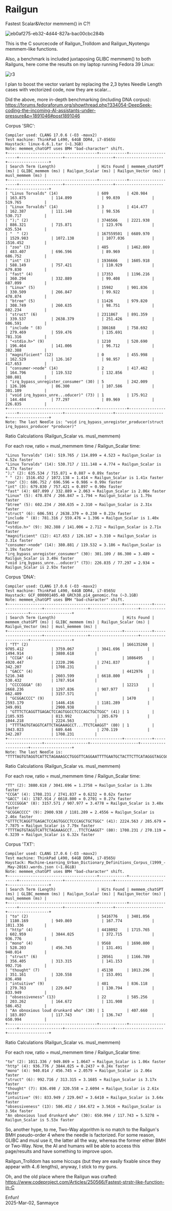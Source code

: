# Railgun
Fastest Scalar&amp;Vector memmem() in C?!

![eb0af275-eb32-4d44-827a-bac00cbc284b](https://github.com/user-attachments/assets/a3789a4e-fbb1-4225-ba82-6f66ac85ce2a)

This is the C sourcecode of Railgun_Trolldom and Railgun_Nyotengu memmem-like functions.

Also, a benchmark is included juxtaposing GLIBC memmem() to both Railguns, here come the results on my laptop running Fedora 39 Linux:


![r3](https://github.com/user-attachments/assets/908d09bb-c4e9-4fd6-9d64-01ba141e5014)

I plan to boost the vector variant by replacing the 2,3 bytes Needle Length cases with vectorized code, now they are scalar...

Did the above, more in-depth benchmarking (including DNA corpus):    
https://forums.fedoraforum.org/showthread.php?334054-DeepSeek-coding-the-incoming-AI-assistants-under-pressure&p=1891046#post1891046

Corpus 'SRC':
```
Compiler used: CLANG 17.0.6 (-O3 -mavx2)
Test machine: ThinkPad L490, 64GB DDR4, i7-8565U
Haystack: linux-6.6.1.tar (~1.3GB)
Note: memmem_chatGPT uses BMH "bad-character" shift.
+---------------------------------------+------------+---------------------+-------------------+---------------------+---------------------+------------------+
| Search Term (Length)                  | Hits Found | memmem_chatGPT (ms) | GLIBC_memmem (ms) | Railgun_Scalar (ms) | Railgun_Vector (ms) | musl_memmem (ms) |
+---------------------------------------+------------+---------------------+-------------------+---------------------+---------------------+------------------+
| "Linus Torvalds" (14)                 | 609        | 420.984             | 163.875           | 114.899             | 99.039              | 519.765          |
| "Linux Torvalds" (14)                 | 3          | 414.477             | 162.387           | 111.148             | 98.536              | 530.717          |
| ");" (2)                              | 3746566    | 2221.938            | 886.321           | 715.871             | 123.976             | 635.534          |
| "  " (2)                              | 167559501  | 6689.970            | 1529.983          | 1072.138            | 1077.036            | 1516.452         |
| "zoo" (3)                             | 485        | 1462.869            | 483.407           | 696.596             | 89.969              | 686.752          |
| "int" (3)                             | 1936666    | 1605.918            | 588.149           | 757.421             | 110.929             | 679.830          |
| "fast" (4)                            | 17353      | 1196.216            | 360.294           | 332.889             | 99.408              | 687.099          |
| "Linux" (5)                           | 15982      | 901.836             | 330.509           | 266.847             | 99.922              | 478.874          |
| "btree" (5)                           | 11426      | 979.820             | 308.749           | 260.635             | 98.751              | 602.234          |
| "struct" (6)                          | 2311867    | 891.359             | 339.537           | 2638.379            | 251.426             | 606.591          |
| "include " (8)                        | 386168     | 758.692             | 279.469           | 559.476             | 135.691             | 781.316          |
| "<stdio.h>" (9)                       | 1210       | 520.690             | 196.464           | 141.006             | 96.712              | 382.388          |
| "magnificient" (12)                   | 0          | 455.998             | 162.529           | 126.167             | 98.957              | 417.653          |
| "consumer->node" (14)                 | 2          | 417.462             | 164.796           | 119.532             | 132.856             | 380.881          |
| "irq_bypass_unregister_consumer" (30) | 5          | 242.009             | 126.106           | 86.300              | 107.586             | 301.109          |
| "void irq_bypass_unre...oducer)" (73) | 1          | 175.912             | 144.484           | 77.297              | 89.969              | 226.835          |
+---------------------------------------+------------+---------------------+-------------------+---------------------+---------------------+------------------+
Note: The last Needle is: "void irq_bypass_unregister_producer(struct irq_bypass_producer *producer)"
```
    
Ratio Calculations (Railgun_Scalar vs. musl_memmem)
    
For each row, ratio = musl_memmem time / Railgun_Scalar time:
    
```
"Linus Torvalds" (14): 519.765 / 114.899 = 4.523 ≈ Railgun_Scalar is 4.52x faster
"Linux Torvalds" (14): 530.717 / 111.148 = 4.774 ≈ Railgun_Scalar is 4.77x faster
");" (2): 635.534 / 715.871 = 0.887 ≈ 0.89x faster
" " (2): 1516.452 / 1072.138 = 1.414 ≈ Railgun_Scalar is 1.41x faster
"zoo" (3): 686.752 / 696.596 = 0.986 ≈ 0.99x faster
"int" (3): 679.830 / 757.421 = 0.897 ≈ 0.90x faster
"fast" (4): 687.099 / 332.889 = 2.063 ≈ Railgun_Scalar is 2.06x faster
"Linux" (5): 478.874 / 266.847 = 1.794 ≈ Railgun_Scalar is 1.79x faster
"btree" (5): 602.234 / 260.635 = 2.310 ≈ Railgun_Scalar is 2.31x faster
"struct" (6): 606.591 / 2638.379 = 0.230 ≈ 0.23x faster
"include " (8): 781.316 / 559.476 = 1.396 ≈ Railgun_Scalar is 1.40x faster
"<stdio.h>" (9): 382.388 / 141.006 = 2.712 ≈ Railgun_Scalar is 2.71x faster
"magnificient" (12): 417.653 / 126.167 = 3.310 ≈ Railgun_Scalar is 3.31x faster
"consumer->node" (14): 380.881 / 119.532 = 3.186 ≈ Railgun_Scalar is 3.19x faster
"irq_bypass_unregister_consumer" (30): 301.109 / 86.300 = 3.489 ≈ Railgun_Scalar is 3.49x faster
"void irq_bypass_unre...oducer)" (73): 226.835 / 77.297 = 2.934 ≈ Railgun_Scalar is 2.93x faster 
```
    
Corpus 'DNA':
```
Compiler used: CLANG 17.0.6 (-O3 -mavx2)
Test machine: ThinkPad L490, 64GB DDR4, i7-8565U
Haystack: GCF_000001405.40_GRCh38.p14_genomic.fna (~3.1GB)
Note: memmem_chatGPT uses BMH "bad-character" shift.
+--------------------------------------------------+------------+---------------------+-------------------+---------------------+---------------------+------------------+
| Search Term (Length)                             | Hits Found | memmem_chatGPT (ms) | GLIBC_memmem (ms) | Railgun_Scalar (ms) | Railgun_Vector (ms) | musl_memmem (ms) |
+--------------------------------------------------+------------+---------------------+-------------------+---------------------+---------------------+------------------+
| "TT" (2)                                         | 166135260  | 9705.412            | 3759.067          | 3041.696            | 1494.914            | 3880.618         |
| "CCGA" (4)                                       | 1086495    | 4920.447            | 2220.296          | 2741.837            | 342.207             | 1708.231         |
| "GACC" (4)                                       | 4412976    | 5216.348            | 2603.599          | 6618.800            | 530.432             | 1787.914         |
| "CCCCGGGA" (8)                                   | 12213      | 2668.236            | 1297.836          | 907.977             | 662.409             | 3157.571         |
| "GCGGACCCC" (9)                                  | 1470       | 2593.179            | 1446.416          | 1181.289            | 349.091             | 2900.938         |
| "GTTTCTCAGGTTGAGACTCCAGTGGCCTCCCAGCTGCTGGC" (41) | 1          | 2105.935            | 813.992           | 285.679             | 1044.218            | 2224.563         |
| "TTTTAGTGTAGGTCATTCTAGAAAGCCT...TTCTCAAGGT" (80) | 1          | 1943.023            | 689.646           | 270.119             | 342.207             | 1708.231         |
+--------------------------------------------------+------------+---------------------+-------------------+---------------------+---------------------+------------------+
Note: The last Needle is: "TTTTAGTGTAGGTCATTCTAGAAAGCCTGGGTTCAGGAATTTTGAATGCTACTTCTTCATAGGGTAGCGGTTCTCAAGGT"
```
Ratio Calculations (Railgun_Scalar vs. musl_memmem)
    
For each row, ratio = musl_memmem time / Railgun_Scalar time:
    
```
"TT" (2): 3880.618 / 3041.696 = 1.2758 ≈ Railgun_Scalar is 1.28x faster
"CCGA" (4): 1708.231 / 2741.837 = 0.6232 ≈ 0.62x faster
"GACC" (4): 1787.914 / 6618.800 = 0.2701 ≈ 0.27x faster
"CCCCGGGA" (8): 3157.571 / 907.977 = 3.4778 ≈ Railgun_Scalar is 3.48x faster
"GCGGACCCC" (9): 2900.938 / 1181.289 = 2.4556 ≈ Railgun_Scalar is 2.46x faster
"GTTTCTCAGGTTGAGACTCCAGTGGCCTCCCAGCTGCTGGC" (41): 2224.563 / 285.679 = 7.7875 ≈ Railgun_Scalar is 7.79x faster
"TTTTAGTGTAGGTCATTCTAGAAAGCCT...TTCTCAAGGT" (80): 1708.231 / 270.119 = 6.3239 ≈ Railgun_Scalar is 6.32x faster
```
    
Corpus 'TXT':
```
Compiler used: CLANG 17.0.6 (-O3 -mavx2)
Test machine: ThinkPad L490, 64GB DDR4, i7-8565U
Haystack: Machine-Learning_Urban_Dictionary_Definitions_Corpus_(1999_-_May-2016).words.json (~1.8GiB)
Note: memmem_chatGPT uses BMH "bad-character" shift.
+---------------------------------------+------------+---------------------+-------------------+---------------------+---------------------+------------------+
| Search Term (Length)                  | Hits Found | memmem_chatGPT (ms) | GLIBC_memmem (ms) | Railgun_Scalar (ms) | Railgun_Vector (ms) | musl_memmem (ms) |
+---------------------------------------+------------+---------------------+-------------------+---------------------+---------------------+------------------+
| "to" (2)                              | 5416776    | 3401.056            | 1180.169          | 949.869             | 167.774             | 1011.336         |
| "http" (4)                            | 4418092    | 1715.765            | 602.959           | 3844.025            | 372.715             | 936.776          |
| "mono" (4)                            | 9568       | 1690.800            | 528.203           | 456.745             | 131.491             | 940.014          |
| "struct" (6)                          | 20561      | 1166.789            | 356.405           | 313.315             | 141.153             | 992.716          |
| "thought" (7)                         | 45138      | 1013.296            | 351.161           | 320.558             | 153.091             | 836.498          |
| "intuitive" (9)                       | 481        | 836.118             | 279.763           | 229.047             | 130.794             | 833.949          |
| "obsessiveness" (13)                  | 22         | 585.256             | 203.262           | 164.672             | 131.908             | 586.452          |
| "An obnoxious loud drunkard who" (30) | 1          | 407.660             | 183.897           | 117.743             | 136.747             | 650.994          |
+---------------------------------------+------------+---------------------+-------------------+---------------------+---------------------+------------------+
```
Ratio Calculations (Railgun_Scalar vs. musl_memmem)
    
For each row, ratio = musl_memmem time / Railgun_Scalar time:
    
```
"to" (2): 1011.336 / 949.869 = 1.0647 ≈ Railgun_Scalar is 1.06x faster
"http" (4): 936.776 / 3844.025 = 0.2437 ≈ 0.24x faster
"mono" (4): 940.014 / 456.745 = 2.0579 ≈ Railgun_Scalar is 2.06x faster
"struct" (6): 992.716 / 313.315 = 3.1685 ≈ Railgun_Scalar is 3.17x faster
"thought" (7): 836.498 / 320.558 = 2.6094 ≈ Railgun_Scalar is 2.61x faster
"intuitive" (9): 833.949 / 229.047 = 3.6410 ≈ Railgun_Scalar is 3.64x faster
"obsessiveness" (13): 586.452 / 164.672 = 3.5616 ≈ Railgun_Scalar is 3.56x faster
"An obnoxious loud drunkard who" (30): 650.994 / 117.743 = 5.5278 ≈ Railgun_Scalar is 5.53x faster
```
    
So, another hype, to me, Two-Way algorithm is no match to the Railgun's BMH pseudo-order 4 where the needle is factorized.
For some reason, GLIBC and musl use it, the latter all the way, whereas the former either BMH or Two-Way.
Now, the AI and humans will be able to access this page/results and have something to improve upon.
    
Railgun_Trolldom has some hiccups (but they are easily fixable since they appear with 4..6 lengths), anyway, I stick to my guns.

Oh, and the old place where the Railgun was crafted:    
https://www.codeproject.com/Articles/250566/Fastest-strstr-like-function-in-C

Enfun!    
2025-Mar-02, Sanmayce
